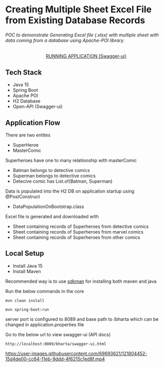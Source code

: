 # Creating Multiple Sheet Excel File from Existing Database Records

###### POC to demonstrate Generating Excel file (.xlsx) with multiple sheet with data coming from a database using Apache-POI library.

<center>
	<a target='_blank' href='https://bharta-poi-2x-generate.herokuapp.com/bharta/swagger-ui.html'>RUNNING APPLICATION (Swagger-ui)</a>
</center>

## Tech Stack

* Java 15
* Spring Boot
* Apache POI
* H2 Database
* Open-API (Swagger-ui)

## Application Flow

There are two entites 
* SuperHeroe
* MasterComic

Superheroes have one to many relationship with masterComic
* Batman belongs to detective comics
* Superman belongs to detective comics
* Detecive comic has List.of(Batman, Superman)

Data is populated into the H2 DB on application startup using @PostConstruct
* DataPopulationOnBootstrap.class

Excel file is generated and downloaded with
* Sheet containing records of Superheroes from detective comics
* Sheet containing records of Superheroes from marvel comics
* Sheet containing records of Superheroes from other comics

## Local Setup

* Install Java 15
* Install Maven

Recommended way is to use [sdkman](https://sdkman.io/) for installing both maven and java

Run the below commands in the core

```
mvn clean install
```

```
mvn spring-boot:run

```

server port is configured to 8089 and base path to /bharta which can be changed in application.properties file

Go to the below url to view swagger-ui (API docs)

```
http://localhost:8089/bharta/swagger-ui.html
```

https://user-images.githubusercontent.com/69693621/121804452-15d4de00-cc64-11eb-9ddd-4f6215c1ed8f.mp4

